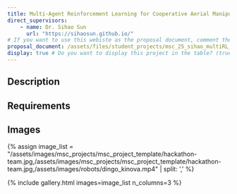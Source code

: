 ```yaml
---
title: Multi-Agent Reinforcement Learning for Cooperative Aerial Manipulation
direct_supervisors: 
    - name: Dr. Sihao Sun 
      url: "https://sihaosun.github.io/"
# If you want to use this webiste as the proposal document, comment the proposal_document, just write in the body of the document with markdown
proposal_document: /assets/files/student_projects/msc_25_sihao_multiRL_arm.pdf
display: true # Do you want to display this project in the table? (true/false)
---
```


<!-- # Title will be added automatically -->

## Description

## Requirements

## Images

<!-- Lazy way to create an array of image indexes. You can define the variable in your front matter for a more clean way -->
{% assign image_list = "/assets/images/msc_projects/msc_project_template/hackathon-team.jpg,/assets/images/msc_projects/msc_project_template/hackathon-team.jpg,/assets/images/robots/dingo_kinova.mp4"  | split: ',' %}

<!-- This will include the images in a grid of n_columns. Use for 2 or more columns -->
{% include gallery.html images=image_list n_columns=3 %}